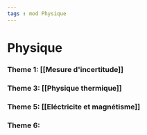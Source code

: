 ```yaml
---
tags : mod Physique
---
```

# Physique

### **Theme 1:** [[Mesure d'incertitude]]
### **Theme 3:** [[Physique thermique]] 
### **Theme 5:** [[Eléctricite et magnétisme]]  
### **Theme 6:**   


